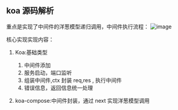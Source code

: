 ## koa 源码解析

重点是实现了中间件的洋葱模型递归调用，中间件执行流程：
![image](http://www.zmscode.cn/mdImages/koa-design.png)

核心实现实现内容：

1. Koa:基础类型

   1. 中间件添加
   2. 服务启动，端口监听
   3. 组装中间件,ctx 封装 req,res , 执行中间件
   4. 错误信息，返回信息统一处理

2. koa-compose:中间件封装，通过 next 实现洋葱模型调用
